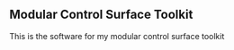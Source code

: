 Modular Control Surface Toolkit
--------------------------------

This is the software for my modular control surface toolkit
